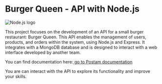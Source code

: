 # Burger Queen - API with Node.js


![Node.js logo](https://nodejs.org/static/images/logos/nodejs-new-pantone-black.svg)

This project focuses on the development of an API for a small burger restaurant: Burger Queen. This API enables the management of users, products, and orders within the system, using Node.js and Express. It integrates with a MongoDB database and is designed to interact with a web interface developed by another team.

You can find documentation here:[ go to Postam documentation](https://documenter.getpostman.com/view/28416050/2s9YXpWePB#65dd6e13-721a-4c61-83b1-1eccd8ff222e)

You are can interact with the API to explore its functionality and improve your skills.
